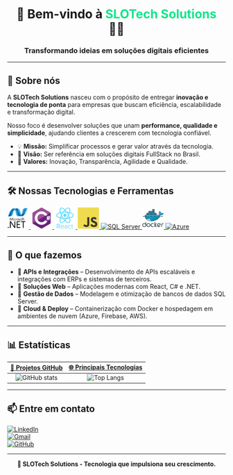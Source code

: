 <h1 align="center">🚀 Bem-vindo à <span style="color:#0FE688">SLOTech Solutions</span> 👨‍💻</h1>
<h3 align="center">Transformando ideias em soluções digitais eficientes</h3>

---

## 🌟 Sobre nós
A **SLOTech Solutions** nasceu com o propósito de entregar **inovação e tecnologia de ponta** para empresas que buscam eficiência, escalabilidade e transformação digital.  

Nosso foco é desenvolver soluções que unam **performance, qualidade e simplicidade**, ajudando clientes a crescerem com tecnologia confiável.  

- 💡 **Missão:** Simplificar processos e gerar valor através da tecnologia.  
- 🎯 **Visão:** Ser referência em soluções digitais FullStack no Brasil.  
- 🤝 **Valores:** Inovação, Transparência, Agilidade e Qualidade.  

---

## 🛠️ Nossas Tecnologias e Ferramentas

<p align="left">
  <a href="https://dotnet.microsoft.com/" target="_blank" rel="noreferrer"> <img src="https://raw.githubusercontent.com/devicons/devicon/master/icons/dot-net/dot-net-original-wordmark.svg" alt=".NET" width="50" height="50"/> </a>
  <a href="https://learn.microsoft.com/en-us/dotnet/csharp/" target="_blank" rel="noreferrer"> <img src="https://raw.githubusercontent.com/devicons/devicon/master/icons/csharp/csharp-original.svg" alt="C#" width="50" height="50"/> </a>
  <a href="https://react.dev/" target="_blank" rel="noreferrer"> <img src="https://raw.githubusercontent.com/devicons/devicon/master/icons/react/react-original-wordmark.svg" alt="React" width="50" height="50"/> </a>
  <a href="https://developer.mozilla.org/en-US/docs/Web/JavaScript" target="_blank" rel="noreferrer"> <img src="https://raw.githubusercontent.com/devicons/devicon/master/icons/javascript/javascript-original.svg" alt="JavaScript" width="50" height="50"/> </a>
  <a href="https://www.microsoft.com/sql-server" target="_blank" rel="noreferrer"> <img src="https://www.svgrepo.com/show/303229/microsoft-sql-server-logo.svg" alt="SQL Server" width="50" height="50"/> </a>
  <a href="https://www.docker.com/" target="_blank" rel="noreferrer"> <img src="https://raw.githubusercontent.com/devicons/devicon/master/icons/docker/docker-original-wordmark.svg" alt="Docker" width="50" height="50"/> </a>
  <a href="https://azure.microsoft.com/" target="_blank" rel="noreferrer"> <img src="https://www.vectorlogo.zone/logos/microsoft_azure/microsoft_azure-icon.svg" alt="Azure" width="50" height="50"/> </a>
</p>

---

## 📂 O que fazemos
- 🔹 **APIs e Integrações** – Desenvolvimento de APIs escaláveis e integrações com ERPs e sistemas de terceiros.  
- 🔹 **Soluções Web** – Aplicações modernas com React, C# e .NET.  
- 🔹 **Gestão de Dados** – Modelagem e otimização de bancos de dados SQL Server.  
- 🔹 **Cloud & Deploy** – Containerização com Docker e hospedagem em ambientes de nuvem (Azure, Firebase, AWS).  

---

## 📊 Estatísticas
| [🚀 Projetos GitHub](https://github.com/slotechsolutionss) | [🌐 Principais Tecnologias](https://github.com/anuraghazra/github-readme-stats#top-languages-card) |
| :---: | :---: |
| ![GitHub stats](https://github-readme-stats.vercel.app/api?username=slotechsolutions&show_icons=true&theme=radical) | ![Top Langs](https://github-readme-stats.vercel.app/api/top-langs/?username=slotechsolutionss&layout=compact&theme=radical) |

---

## 📫 Entre em contato
[![LinkedIn](https://img.shields.io/badge/LinkedIn-0077B5?style=for-the-badge&logo=linkedin&logoColor=white&color=0FE688)](https://www.linkedin.com/company/slotechsolutions)  
[![Gmail](https://img.shields.io/badge/Email-333333?style=for-the-badge&logo=gmail&logoColor=white&color=3A6653)](mailto:contato@slotech.com)  
[![GitHub](https://img.shields.io/badge/GitHub-100000?style=for-the-badge&logo=github&logoColor=white&color=0FE688)](https://github.com/slotechsolutionss)  

---

<div align="center">
  <strong>🚀 SLOTech Solutions - Tecnologia que impulsiona seu crescimento.</strong>
</div>
